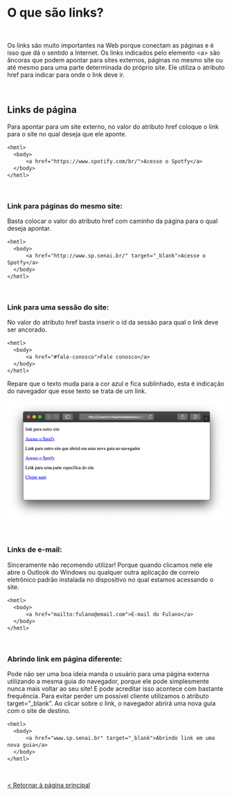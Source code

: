 # O que são links?
  
  
&nbsp;
  
  
Os links são muito importantes na Web porque conectam as páginas e é isso que dá o sentido a Internet. Os links indicados pelo elemento \<a\> são âncoras que podem apontar para sites externos, páginas no mesmo site ou até mesmo para uma parte determinada do próprio site.
Ele utiliza o atributo href para indicar para onde o link deve ir.
  
  
&nbsp;
  
  
## Links de página
Para apontar para um site externo, no valor do atributo href coloque o link para o site no qual deseja que ele aponte.

```
<hmtl>
  <body>
      <a href="https://www.spotify.com/br/">Acesse o Spotfy</a>
  </body>
</hmtl>
```
  
  
&nbsp;
  
  
### Link para páginas do mesmo site:
Basta colocar o valor do atributo href com caminho da página para o qual deseja apontar.

```
<hmtl>
  <body>
      <a href="http://www.sp.senai.br/" target="_blank">Acesse o Spotfy</a>
  </body>
</hmtl>
```
  
  
&nbsp;
  
  
### Link para uma sessão do site: 
No valor do atributo href basta inserir o id da sessão para qual o link deve ser ancorado.

```
<hmtl>
  <body>
      <a href="#fale-conosco">Fale conosco</a>
  </body>
</hmtl>
```

Repare que o texto muda para a cor azul e fica sublinhado, esta é indicação do navegador que esse texto se trata de um link.

![Links](imagens/links.png)
  
  
&nbsp;
  
  
### Links de e-mail:
Sinceramente não recomendo utilizar! Porque quando clicamos nele ele abre o Outlook do Windows ou qualquer outra aplicação de correio eletrônico padrão instalada no dispositivo no qual estamos acessando o site. 

```
<hmtl>
  <body>
      <a href="mailto:fulano@email.com">E-mail do Fulano</a>
  </body>
</hmtl>
```
  
  
&nbsp;
  
  
### Abrindo link em página diferente:
Pode não ser uma boa ideia manda o usuário para uma página externa utilizando a mesma guia do navegador, porque ele pode simplesmente nunca mais voltar ao seu site! E pode acreditar isso acontece com bastante frequência. Para evitar perder um possível cliente utilizamos o atributo target=”_blank”. 
Ao clicar sobre o link, o navegador abrirá uma nova guia com o site de destino.

```
<hmtl>
  <body>
      <a href="www.sp.senai.br" target="_blank">Abrindo link em uma nova guia</a>
  </body>
</hmtl>
```
  
  
&nbsp;
  
  
[< Retornar à página principal](../README.md)
